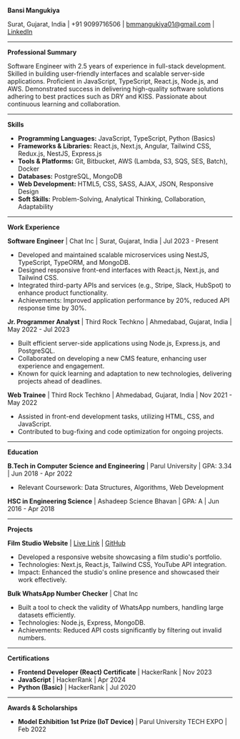 **Bansi Mangukiya**

Surat, Gujarat, India | +91 9099716506 | bmmangukiya01@gmail.com | [LinkedIn](https://linkedin.com/in/bansimangukiya)

---

**Professional Summary**

Software Engineer with 2.5 years of experience in full-stack development. Skilled in building user-friendly interfaces and scalable server-side applications. Proficient in JavaScript, TypeScript, React.js, Node.js, and AWS. Demonstrated success in delivering high-quality software solutions adhering to best practices such as DRY and KISS. Passionate about continuous learning and collaboration.

---

**Skills**

- **Programming Languages:** JavaScript, TypeScript, Python (Basics)
- **Frameworks & Libraries:** React.js, Next.js, Angular, Tailwind CSS, Redux.js, NestJS, Express.js
- **Tools & Platforms:** Git, Bitbucket, AWS (Lambda, S3, SQS, SES, Batch), Docker
- **Databases:** PostgreSQL, MongoDB
- **Web Development:** HTML5, CSS, SASS, AJAX, JSON, Responsive Design
- **Soft Skills:** Problem-Solving, Analytical Thinking, Collaboration, Adaptability

---

**Work Experience**

**Software Engineer** | Chat Inc | Surat, Gujarat, India | Jul 2023 - Present
- Developed and maintained scalable microservices using NestJS, TypeScript, TypeORM, and MongoDB.
- Designed responsive front-end interfaces with React.js, Next.js, and Tailwind CSS.
- Integrated third-party APIs and services (e.g., Stripe, Slack, HubSpot) to enhance product functionality.
- Achievements: Improved application performance by 20%, reduced API response time by 30%.

**Jr. Programmer Analyst** | Third Rock Techkno | Ahmedabad, Gujarat, India | May 2022 - Jul 2023
- Built efficient server-side applications using Node.js, Express.js, and PostgreSQL.
- Collaborated on developing a new CMS feature, enhancing user experience and engagement.
- Known for quick learning and adaptation to new technologies, delivering projects ahead of deadlines.

**Web Trainee** | Third Rock Techkno | Ahmedabad, Gujarat, India | Nov 2021 - May 2022
- Assisted in front-end development tasks, utilizing HTML, CSS, and JavaScript.
- Contributed to bug-fixing and code optimization for ongoing projects.

---

**Education**

**B.Tech in Computer Science and Engineering** | Parul University | GPA: 3.34 | Jun 2018 - Apr 2022
- Relevant Coursework: Data Structures, Algorithms, Web Development

**HSC in Engineering Science** | Ashadeep Science Bhavan | GPA: A | Jun 2016 - Apr 2018

---

**Projects**

**Film Studio Website** | [Live Link](https://cherry-films.vercel.app/) | [GitHub](https://github.com/bmmangukiya/cherry-films)
- Developed a responsive website showcasing a film studio's portfolio.
- Technologies: Next.js, React.js, Tailwind CSS, YouTube API integration.
- Impact: Enhanced the studio's online presence and showcased their work effectively.

**Bulk WhatsApp Number Checker** | Chat Inc
- Built a tool to check the validity of WhatsApp numbers, handling large datasets efficiently.
- Technologies: Node.js, Express, MongoDB.
- Achievements: Reduced API costs significantly by filtering out invalid numbers.

---

**Certifications**

- **Frontend Developer (React) Certificate** | HackerRank | Nov 2023
- **JavaScript** | HackerRank | Apr 2024
- **Python (Basic)** | HackerRank | Jul 2020

---

**Awards & Scholarships**

- **Model Exhibition 1st Prize (IoT Device)** | Parul University TECH EXPO | Feb 2022
